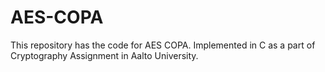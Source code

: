 # AES-COPA
This repository has the code for AES COPA. Implemented in C as a part of Cryptography Assignment in Aalto University. 
